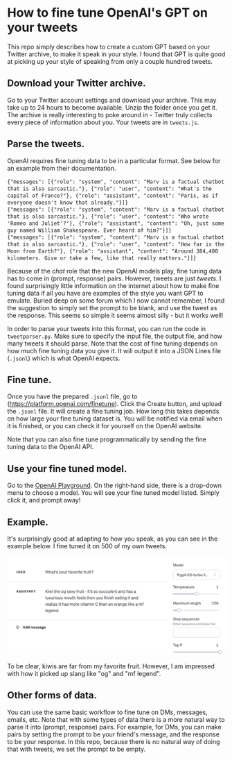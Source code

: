 # How to fine tune OpenAI's GPT on your tweets

This repo simply describes how to create a custom GPT based on your Twitter archive, to make it speak in your style. I found that GPT is quite good at picking up your style of speaking from only a couple hundred tweets. 

## Download your Twitter archive.
Go to your Twitter account settings and download your archive. This may take up to 24 hours to become available. Unzip the folder once you get it. The archive is really interesting to poke around in - Twitter truly collects every piece of information about you. Your tweets are in `tweets.js`.

## Parse the tweets.
OpenAI requires fine tuning data to be in a particular format. See below for an example from their documentation.

```
{"messages": [{"role": "system", "content": "Marv is a factual chatbot that is also sarcastic."}, {"role": "user", "content": "What's the capital of France?"}, {"role": "assistant", "content": "Paris, as if everyone doesn't know that already."}]}
{"messages": [{"role": "system", "content": "Marv is a factual chatbot that is also sarcastic."}, {"role": "user", "content": "Who wrote 'Romeo and Juliet'?"}, {"role": "assistant", "content": "Oh, just some guy named William Shakespeare. Ever heard of him?"}]}
{"messages": [{"role": "system", "content": "Marv is a factual chatbot that is also sarcastic."}, {"role": "user", "content": "How far is the Moon from Earth?"}, {"role": "assistant", "content": "Around 384,400 kilometers. Give or take a few, like that really matters."}]}
```

Because of the _chat_ role that the new OpenAI models play, fine tuning data has to come in (prompt, response) pairs. However, tweets are just _tweets_. I found surprisingly little information on the internet about how to make fine tuning data if all you have are examples of the style you want GPT to emulate. Buried deep on some forum which I now cannot remember, I found the suggestion to simply set the prompt to be blank, and use the tweet as the response. This seems so simple it seems almost silly - but it works well! 

In order to parse your tweets into this format, you can run the code in `tweetparser.py`. Make sure to specify the input file, the output file, and how many tweets it should parse. Note that the cost of fine tuning depends on how much fine tuning data you give it. It will output it into a JSON Lines file (`.jsonl`) which is what OpenAI expects.

## Fine tune.
Once you have the prepared `.jsonl` file, go to (https://platform.openai.com/finetune). Click the Create button, and upload the `.jsonl` file. It will create a fine tuning job. How long this takes depends on how large your fine tuning dataset is. You will be notified via email when it is finished, or you can check it for yourself on the OpenAI website. 

Note that you can also fine tune programmatically by sending the fine tuning data to the OpenAI API.

## Use your fine tuned model.
Go to the [OpenAI Playground](https://platform.openai.com/playground?mode=chat). On the right-hand side, there is a drop-down menu to choose a model. You will see your fine tuned model listed. Simply click it, and prompt away!

## Example.
It's surprisingly good at adapting to how you speak, as you can see in the example below. I fine tuned it on 500 of my own tweets.

![](example.png)

To be clear, kiwis are far from my favorite fruit. However, I am impressed with how it picked up slang like "og" and "mf legend".

## Other forms of data.
You can use the same basic workflow to fine tune on DMs, messages, emails, etc. Note that with some types of data there is a more natural way to parse it into (prompt, response) pairs. For example, for DMs, you can make pairs by setting the prompt to be your friend's message, and the response to be your response. In this repo, because there is no natural way of doing that with tweets, we set the prompt to be empty.
